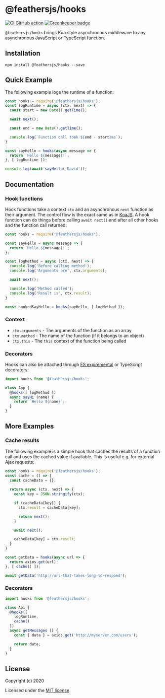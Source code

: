 # @feathersjs/hooks

[![CI GitHub action](https://github.com/feathersjs/hooks/workflows/Node%20CI/badge.svg)](https://github.com/feathersjs/hooks/actions?query=workflow%3A%22Node+CI%22) [![Greenkeeper badge](https://badges.greenkeeper.io/feathersjs/hooks.svg)](https://greenkeeper.io/)

`@feathersjs/hooks` brings Koa style asynchronous middleware to any asynchronous JavaScript or TypeScript function.

## Installation

```
npm install @feathersjs/hooks --save
```

## Quick Example

The following example logs the runtime of a function:

```js
const hooks = require('@feathersjs/hooks');
const logRuntime = async (ctx, next) => {
  const start = new Date().getTime();

  await next();

  const end = new Date().getTime();

  console.log(`Function call took ${end - start}ms`);
}

const sayHello = hooks(async message => {
  return `Hello ${message}!`;
}, [ logRuntime ]);

console.log(await sayHello('David'));
```

## Documentation

### Hook functions

Hook functions take a context `ctx` and an asynchronous `next` function as their argument. The control flow is the exact same as in [KoaJS](). A hook function can do things before calling `await next()` and after all other hooks and the function call returned:

```js
const hooks = require('@feathersjs/hooks');

const sayHello = async message => {
  return `Hello ${message}!`;
};

const logMethod = async (ctx, next) => {
  console.log('Before calling method');
  console.log('Arguments are', ctx.arguments);

  await next();

  console.log('Method called');
  console.log('Result is', ctx.result);
}

const hookedSayHello = hooks(sayHello, [ logMethod ]);
```

### Context

- `ctx.arguments` - The arguments of the function as an array
- `ctx.method` - The name of the function (if it belongs to an object)
- `ctx.this` - The `this` context of the function being called

### Decorators

Hooks can also be attached through [ES expiremental](https://babeljs.io/docs/en/babel-plugin-proposal-decorators) or TypeScript decorators:

```js
import hooks from '@feathersjs/hooks';

class App {
  @hooks([ logMethod ])
  async sayHi (name) {
    return `Hello ${name}`;
  }
}
```

## More Examples

### Cache results

The following example is a simple hook that caches the results of a function call and uses the cached value if available. This is useful e.g. for external Ajax requests:

```js
const hooks = require('@feathersjs/hooks');
const cache = () => {
  const cacheData = {};
  
  return async (ctx, next) => {
    const key = JSON.stringify(ctx);

    if (cacheData[key]) {
      ctx.result = cacheData[key];

      return next();
    }

    await next();

    cacheData[key] = ctx.result;
  }
}

const getData = hooks(async url => {
  return axios.get(url);
}, [ cache() ]);

await getData('http://url-that-takes-long-to-respond');
```

### Decorators

```js
import hooks from '@feathersjs/hooks';

class Api {
  @hooks([
    logRuntime,
    cache()
  ])
  async getMessages () {
    const { data } = axios.get('http://myserver.com/users');

    return data;
  }
}
```

## License

Copyright (c) 2020

Licensed under the [MIT license](LICENSE).
